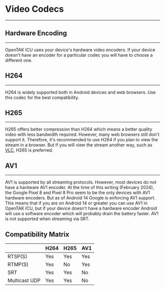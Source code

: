# Video Codecs

***

## Hardware Encoding

***

OpenTAK ICU uses your device's hardware video encoders. If your device doesn't have an encoder for a particular codec
you will have to choose a different one.

## H264

***

H264 is widely supported both in Android devices and web browsers. Use this codec for the best compatibility.

## H265

***

H265 offers better compression than H264 which means a better quality video with less bandwidth required. 
However, many web browsers still don't support it. Therefore, it's recommended to use H264 if you plan to view the stream
in a browser. But if you will view the stream another way, such as [VLC](https://www.videolan.org/), H265 is preferred.

## AV1

***

AV1 is supported by all streaming protocols. However, most devices do not have a hardware AV1 encoder. At the time of this
writing (February 2024), the Google Pixel 8 and Pixel 8 Pro seem to be the only devices with AV1 hardware encoders. But as
of Android 14 Google is enforcing AV1 support. This means that if you are on Android 14 or greater you can use AV1 in 
OpenTAK ICU, but if your device doesn't have a hardware encoder Android will use a software encoder which will probably
drain the battery faster. AV1 is not supported when streaming via SRT.

## Compatibility Matrix
|               | H264 | H265 | AV1 |
|---------------|------|------|-----|
| RTSP(S)       | Yes  | Yes  | Yes |
| RTMP(S)       | Yes  | No   | Yes |
| SRT           | Yes  | Yes  | No  |
| Multicast UDP | Yes  | Yes  | No  |